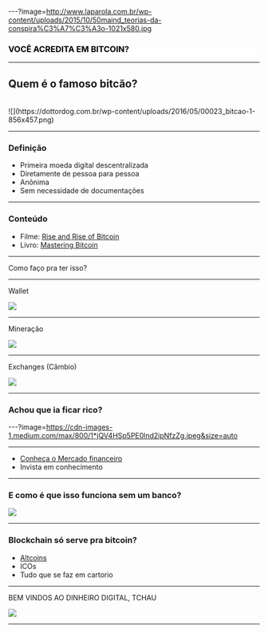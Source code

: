 ---?image=http://www.laparola.com.br/wp-content/uploads/2015/10/50maind_teorias-da-conspira%C3%A7%C3%A3o-1021x580.jpg

<h3 style="color: black;text-transform: uppercase;background: #ffffff85;">Você acredita em Bitcoin?</span>

---

## Quem é o famoso bitcão?

<br>
![](https://dottordog.com.br/wp-content/uploads/2016/05/00023_bitcao-1-856x457.png)

---

### Definição

- Primeira moeda digital descentralizada
- Diretamente de pessoa para pessoa
- Anônima
- Sem necessidade de documentações

---

### Conteúdo

- Filme: [Rise and Rise of Bitcoin](http://www.imdb.com/title/tt2821314/)
- Livro: [Mastering Bitcoin](https://www.amazon.com.br/Mastering-Bitcoin-2e-Andreas-Antonopoulos)

---

Como faço pra ter isso?

---

Wallet

![](http://imag.malavida.com/mvimgbig/download-fs/bitcoin-wallet-13602-5.jpg)

---

Mineração

![](https://amp.businessinsider.com/images/5a1a7e57ec1ade76c000e8cc-750-375.jpg)

---

Exchanges (Câmbio)

![](https://d1ic4altzx8ueg.cloudfront.net/finder-us/wp-uploads/2017/09/Exodus-wallet-interface-screenshot.png)

---

### Achou que ia ficar rico?

---?image=https://cdn-images-1.medium.com/max/800/1*jQV4HSp5PE0lnd2ipNfzZg.jpeg&size=auto

---

- [Conheça o Mercado financeiro](https://br.tradingview.com/symbols/BTCUSD/)
- Invista em conhecimento

---

### E como é que isso funciona sem um banco?

![](http://online.wsj.com/media/0201_cio_ledg_G_20160201185005.jpg)


---

### Blockchain só serve pra bitcoin?
  - [Altcoins](https://coinmarketcap.com/pt-br/all/views/all/)
  - ICOs
  - Tudo que se faz em cartorio

---

BEM VINDOS AO DINHEIRO DIGITAL, TCHAU

![](https://media.giphy.com/media/fdOA43sHFE6Pu/giphy.gif)


---
